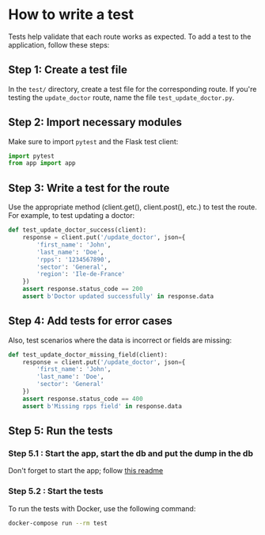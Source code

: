 
# How to write a test

Tests help validate that each route works as expected. To add a test to the application, follow these steps:

## Step 1: Create a test file

In the `test/` directory, create a test file for the corresponding route. If you're testing the `update_doctor` route, name the file `test_update_doctor.py`.

## Step 2: Import necessary modules

Make sure to import `pytest` and the Flask test client:

```python
import pytest
from app import app
```

## Step 3: Write a test for the route

Use the appropriate method (client.get(), client.post(), etc.) to test the route. For example, to test updating a doctor:

```python
def test_update_doctor_success(client):
    response = client.put('/update_doctor', json={
        'first_name': 'John',
        'last_name': 'Doe',
        'rpps': '1234567890',
        'sector': 'General',
        'region': 'Ile-de-France'
    })
    assert response.status_code == 200
    assert b'Doctor updated successfully' in response.data
```

## Step 4: Add tests for error cases

Also, test scenarios where the data is incorrect or fields are missing:

```python
def test_update_doctor_missing_field(client):
    response = client.put('/update_doctor', json={
        'first_name': 'John',
        'last_name': 'Doe',
        'sector': 'General'
    })
    assert response.status_code == 400
    assert b'Missing rpps field' in response.data
```

## Step 5: Run the tests

### Step 5.1 : Start the app, start the db and put the dump in the db

Don't forget to start the app; follow [this readme](../README.md)

### Step 5.2 : Start the tests

To run the tests with Docker, use the following command:

```bash
docker-compose run --rm test
```
